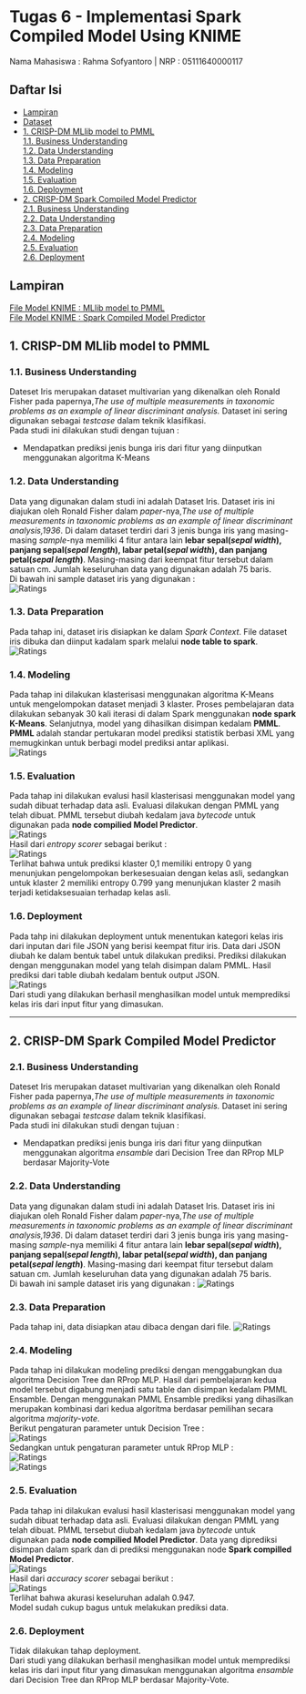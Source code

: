 # Tugas 6 - Implementasi Spark Compiled Model Using KNIME
Nama Mahasiswa : Rahma Sofyantoro | NRP : 05111640000117  

## Daftar Isi  
- [Lampiran](#Lampiran)   
- [Dataset](#Dataset)   
- [1. CRISP-DM MLlib model to PMML](#1-CRISP-DM-MLlib-model-to-PMML)   
      [1.1. Business Understanding](#11-business-understanding)   
      [1.2. Data Understanding](#12-data-understanding)   
      [1.3. Data Preparation](#13-data-preparation)   
      [1.4. Modeling](#14-modeling)   
      [1.5. Evaluation](#15-evaluation)   
      [1.6. Deployment](#16-deployment)   
- [2. CRISP-DM Spark Compiled Model Predictor](#2-CRISP-DM-Spark-Compiled-Model-Predictor)   
      [2.1. Business Understanding](#21-business-understanding)   
      [2.2. Data Understanding](#22-data-understanding)   
      [2.3. Data Preparation](#23-data-preparation)   
      [2.4. Modeling](#24-modeling)   
      [2.5. Evaluation](#25-evaluation)   
      [2.6. Deployment](#26-deployment)   

## Lampiran
[File Model KNIME : MLlib model to PMML](https://hub.knime.com/knime/spaces/Examples/latest/10_Big_Data/02_Spark_Executor/02_Mass_Learning_Event_Prediction_MLlib_to_PMML)   
[File Model KNIME : Spark Compiled Model Predictor](https://hub.knime.com/knime/spaces/Examples/latest/10_Big_Data/02_Spark_Executor/03_PMML_to_Spark_Comprehensive_Mode_Learning_Mass_Prediction)

## 1. CRISP-DM MLlib model to PMML
### 1.1. Business Understanding
Dateset Iris merupakan dataset multivarian yang dikenalkan oleh Ronald Fisher pada papernya,*The use of multiple measurements in taxonomic problems as an example of linear discriminant analysis.* Dataset ini sering digunakan sebagai *testcase* dalam teknik klasifikasi.   
Pada studi ini dilakukan studi dengan tujuan :
- Mendapatkan prediksi jenis bunga iris dari fitur yang diinputkan menggunakan algoritma K-Means   

### 1.2. Data Understanding
Data yang digunakan dalam studi ini adalah Dataset Iris. Dataset iris ini diajukan oleh Ronald Fisher dalam *paper*-nya,*The use of multiple measurements in taxonomic problems as an example of linear discriminant analysis,1936*. Di dalam dataset terdiri dari 3 jenis bunga iris yang masing-masing *sample*-nya memiliki 4 fitur antara lain **lebar sepal(*sepal width*), panjang sepal(*sepal length*), labar petal(*sepal width*), dan panjang petal(*sepal length*)**. Masing-masing dari keempat fitur tersebut dalam satuan cm. Jumlah keseluruhan data yang digunakan adalah 75 baris.   
Di bawah ini sample dataset iris yang  digunakan :   
![Ratings](assets/dataset.JPG)   

### 1.3. Data Preparation
Pada tahap ini, dataset iris  disiapkan ke dalam *Spark Context*. File dataset iris dibuka dan diinput kadalam spark melalui **node table to spark**.   
![Ratings](assets/1.3.1.gif)   
### 1.4. Modeling
Pada tahap ini dilakukan klasterisasi menggunakan algoritma K-Means untuk mengelompokan dataset menjadi 3 klaster. Proses pembelajaran data dilakukan sebanyak 30 kali iterasi di dalam Spark menggunakan **node spark K-Means**. Selanjutnya, model yang dihasilkan  disimpan kedalam **PMML**. **PMML** adalah standar pertukaran model prediksi statistik berbasi XML yang memugkinkan untuk berbagi model prediksi antar aplikasi.   
![Ratings](assets/1.4.1.gif)   
### 1.5. Evaluation  
Pada tahap ini dilakukan evalusi hasil klasterisasi menggunakan model yang sudah dibuat terhadap data asli. Evaluasi dilakukan dengan  PMML yang telah dibuat. PMML tersebut diubah kedalam java *bytecode* untuk digunakan pada **node compilied Model Predictor**.   
![Ratings](assets/1.5.1.gif)   
Hasil dari *entropy scorer* sebagai berikut :   
![Ratings](assets/1.5.2.JPG)   
Terlihat bahwa untuk prediksi klaster 0,1 memiliki entropy 0 yang menunjukan pengelompokan berkesesuaian dengan kelas asli, sedangkan untuk klaster 2 memiliki entropy 0.799 yang menunjukan klaster 2 masih terjadi ketidaksesuaian terhadap kelas asli. 
### 1.6. Deployment   
Pada tahp ini dilakukan deployment untuk menentukan kategori kelas iris dari inputan dari file JSON yang berisi keempat fitur iris. Data dari JSON  diubah ke dalam bentuk tabel untuk dilakukan prediksi. Prediksi dilakukan dengan menggunakan model yang telah disimpan dalam PMML. Hasil prediksi dari table diubah kedalam bentuk output JSON.   
![Ratings](assets/1.6.1.gif)   
Dari studi yang dilakukan berhasil menghasilkan model untuk memprediksi kelas iris dari input fitur yang dimasukan.
____

## 2. CRISP-DM Spark Compiled Model Predictor
### 2.1. Business Understanding
Dateset Iris merupakan dataset multivarian yang dikenalkan oleh Ronald Fisher pada papernya,*The use of multiple measurements in taxonomic problems as an example of linear discriminant analysis.* Dataset ini sering digunakan sebagai *testcase* dalam teknik klasifikasi.   
Pada studi ini dilakukan studi dengan tujuan :
- Mendapatkan prediksi jenis bunga iris dari fitur yang diinputkan menggunakan algoritma *ensamble* dari Decision Tree dan RProp MLP berdasar  Majority-Vote

### 2.2. Data Understanding
Data yang digunakan dalam studi ini adalah Dataset Iris. Dataset iris ini diajukan oleh Ronald Fisher dalam *paper*-nya,*The use of multiple measurements in taxonomic problems as an example of linear discriminant analysis,1936*. Di dalam dataset terdiri dari 3 jenis bunga iris yang masing-masing *sample*-nya memiliki 4 fitur antara lain **lebar sepal(*sepal width*), panjang sepal(*sepal length*), labar petal(*sepal width*), dan panjang petal(*sepal length*)**. Masing-masing dari keempat fitur tersebut dalam satuan cm. Jumlah keseluruhan data yang digunakan adalah 75 baris.   
Di bawah ini sample dataset iris yang  digunakan :
![Ratings](assets/dataset.JPG)   

### 2.3. Data Preparation
Pada tahap ini, data disiapkan atau dibaca dengan dari file.
![Ratings](assets/2.3.1.gif)   
### 2.4. Modeling
Pada tahap ini dilakukan modeling prediksi dengan menggabungkan dua algoritma Decision Tree dan RProp MLP. Hasil dari pembelajaran kedua model tersebut digabung menjadi satu table dan disimpan kedalam PMML Ensamble. Dengan menggunakan PMML Ensamble prediksi yang dihasilkan merupakan kombinasi dari kedua algoritma berdasar pemilihan secara algoritma *majority-vote*.   
Berikut pengaturan parameter untuk Decision Tree :   
![Ratings](assets/2.4.1.JPG)   
Sedangkan untuk pengaturan parameter untuk RProp MLP :   
![Ratings](assets/2.4.2.JPG)   
![Ratings](assets/2.4.3.gif)   
### 2.5. Evaluation  
Pada tahap ini dilakukan evalusi hasil klasterisasi menggunakan model yang sudah dibuat terhadap data asli. Evaluasi dilakukan dengan  PMML yang telah dibuat. PMML tersebut diubah kedalam java *bytecode* untuk digunakan pada **node compilied Model Predictor**. Data yang diprediksi disimpan dalam spark dan di prediksi menggunakan node **Spark compilled Model Predictor**.   
![Ratings](assets/2.5.1.gif)   
Hasil dari *accuracy scorer* sebagai berikut :   
![Ratings](assets/2.5.2.JPG)   
Terlihat bahwa akurasi keseluruhan adalah 0.947.   
Model sudah cukup bagus untuk melakukan prediksi data.
### 2.6. Deployment   
Tidak dilakukan tahap deployment.   
Dari studi yang dilakukan berhasil menghasilkan model untuk memprediksi kelas iris dari input fitur yang dimasukan menggunakan algoritma *ensamble* dari Decision Tree dan RProp MLP berdasar Majority-Vote.
